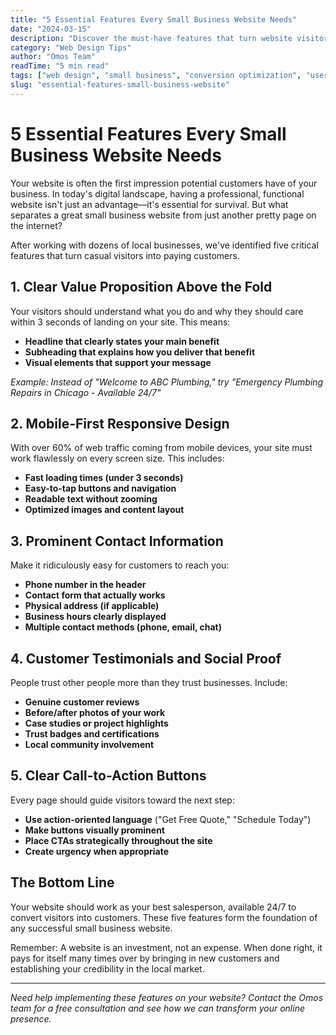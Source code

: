 ```yaml
---
title: "5 Essential Features Every Small Business Website Needs"
date: "2024-03-15"
description: "Discover the must-have features that turn website visitors into customers and help your local business compete online."
category: "Web Design Tips"
author: "Omos Team"
readTime: "5 min read"
tags: ["web design", "small business", "conversion optimization", "user experience"]
slug: "essential-features-small-business-website"
---
```


# 5 Essential Features Every Small Business Website Needs

Your website is often the first impression potential customers have of your business. In today's digital landscape, having a professional, functional website isn't just an advantage—it's essential for survival. But what separates a great small business website from just another pretty page on the internet?

After working with dozens of local businesses, we've identified five critical features that turn casual visitors into paying customers.

## 1. Clear Value Proposition Above the Fold

Your visitors should understand what you do and why they should care within 3 seconds of landing on your site. This means:

- **Headline that clearly states your main benefit**
- **Subheading that explains how you deliver that benefit**
- **Visual elements that support your message**

*Example: Instead of "Welcome to ABC Plumbing," try "Emergency Plumbing Repairs in Chicago - Available 24/7"*

## 2. Mobile-First Responsive Design

With over 60% of web traffic coming from mobile devices, your site must work flawlessly on every screen size. This includes:

- **Fast loading times (under 3 seconds)**
- **Easy-to-tap buttons and navigation**
- **Readable text without zooming**
- **Optimized images and content layout**

## 3. Prominent Contact Information

Make it ridiculously easy for customers to reach you:

- **Phone number in the header**
- **Contact form that actually works**
- **Physical address (if applicable)**
- **Business hours clearly displayed**
- **Multiple contact methods (phone, email, chat)**

## 4. Customer Testimonials and Social Proof

People trust other people more than they trust businesses. Include:

- **Genuine customer reviews**
- **Before/after photos of your work**
- **Case studies or project highlights**
- **Trust badges and certifications**
- **Local community involvement**

## 5. Clear Call-to-Action Buttons

Every page should guide visitors toward the next step:

- **Use action-oriented language** ("Get Free Quote," "Schedule Today")
- **Make buttons visually prominent**
- **Place CTAs strategically throughout the site**
- **Create urgency when appropriate**

## The Bottom Line

Your website should work as your best salesperson, available 24/7 to convert visitors into customers. These five features form the foundation of any successful small business website.

Remember: A website is an investment, not an expense. When done right, it pays for itself many times over by bringing in new customers and establishing your credibility in the local market.

---

*Need help implementing these features on your website? Contact the Omos team for a free consultation and see how we can transform your online presence.*